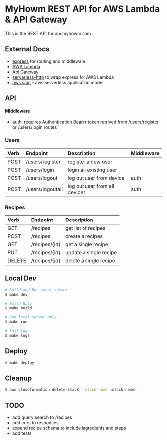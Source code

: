 # MyHowm REST API for AWS Lambda & API Gateway

This is the REST API for api.myhowm.com

## External Docs
 - [express](https://expressjs.com/) for routing and middleware
 - [AWS Lambda](https://aws.amazon.com/lambda/)
 - [Api Gateway](https://aws.amazon.com/api-gateway/) 
 - [serverless-http](https://github.com/dougmoscrop/serverless-http) to wrap express for AWS Lambda
 - [aws sam](https://aws.amazon.com/serverless/sam/) - aws serverless application model

## API

#### Middleware
 - auth: requires Authentication Bearer token retrived from /users/register or /users/login routes

### Users

| Verb  | Endpoint          | Description                   | Middleware    |
|:----- |:----------------- |:----------------------------- |-------------- |
| POST  | /users/register   | register a new user           |               |
| POST  | /users/login      | login an existing user        |               |
| POST  | /users/logout     | log out user from device      | auth          |
| POST  | /users/logoutall  | log out user from all devices | auth          |

### Recipes

| Verb      | Endpoint      | Description               |
|:--------- |:------------- |:----------------------    |
| GET       | /recipes      | get list of recipes       |
| POST      | /recipes      | create a recipes          |
| GET       | /recipes/{id} | get a single recipe       |
| PUT       | /recipes/{id} | update a single recipe    |
| DELETE    | /recipes/{id} | delete a single recipe    |

## Local Dev
```bash
# Build and Run local server
$ make dev

# Build Only
$ make build

# Run local server only
$ make run

# tail logs
$ make logs
```

## Deploy
```bash
$ make deploy
```

## Cleanup
```bash
$ aws cloudformation delete-stack --stack-name <stack-name>
```

## TODO
 - add query search to /recipes
 - add cors to responses
 - expand recipe schema to include ingredients and steps
 - add tests
